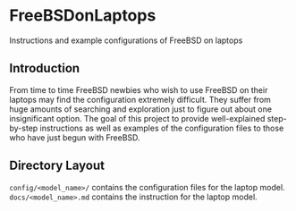 # FreeBSDonLaptops
Instructions and example configurations of FreeBSD on laptops

## Introduction
From time to time FreeBSD newbies who wish to use FreeBSD on their laptops may find the configuration extremely difficult. They suffer from huge amounts of searching and exploration just to figure out about one insignificant option. The goal of this project to provide well-explained step-by-step instructions as well as examples of the configuration files to those who have just begun with FreeBSD.

## Directory Layout
`config/<model_name>/` contains the configuration files for the laptop model.  
`docs/<model_name>.md` contains the instruction for the laptop model.
